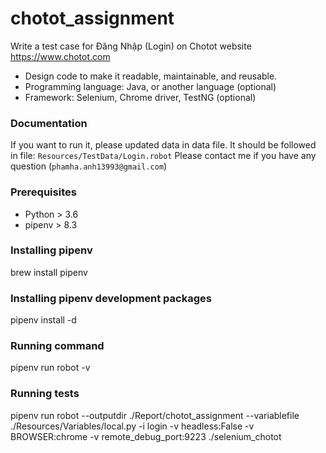 # chotot_assignment
Write a test case for Đăng Nhập (Login) on Chotot website
https://www.chotot.com
- Design code to make it readable, maintainable, and reusable.
- Programming language: Java, or another language (optional)
- Framework: Selenium, Chrome driver, TestNG (optional)

### Documentation
If you want to run it, please updated data in data file. It should be followed in file:
`Resources/TestData/Login.robot`
Please contact me if you have any question (`phamha.anh13993@gmail.com`)

### Prerequisites
* Python > 3.6
* pipenv > 8.3

### Installing pipenv
brew install pipenv

### Installing pipenv development packages
pipenv install -d

### Running command
pipenv run robot -v

### Running tests
pipenv run robot  --outputdir ./Report/chotot_assignment  --variablefile ./Resources/Variables/local.py  -i  login  -v headless:False  -v BROWSER:chrome -v remote_debug_port:9223  ./selenium_chotot
